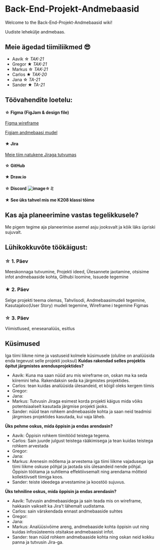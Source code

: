 # Back-End-Projekt-Andmebaasid

Welcome to the Back-End-Projekt-Andmebaasid wiki!

Uudiste lehekülje andmebaas.

## Meie ägedad tiimiliikmed 😎
- Aavik ☆ _TAK-21_
- Gregor ★ _TAK-21_
- Markus ☆ _TAK-21_
- Carlos ★ _TAK-20_
- Jana ☆ _TA-21_
- Sander ★ _TA-21_

## Töövahendite loetelu:
#### ☆ Figma (FigJam & design file)
[Figma wireframe](https://www.figma.com/file/AA3zkQBrau8OYbA5lCWdVH/Uudised?node-id=30%3A6)

[Figjam andmebaasi mudel](https://www.figma.com/file/QMgz5XswUKdP5mO5uiVXxb/FigJam?node-id=0%3A1)

#### ★ Jira
[Meie tiim natukene Jiraga tutvumas](https://jakindl.atlassian.net/jira/software/projects/T7/boards/1)

#### ☆ GitHub
#### ★ Draw.io
#### ☆ Discord  ![image](https://user-images.githubusercontent.com/91154227/156729327-95fabd7a-a4f8-4a9a-9098-a36447b46405.png)☆ミ

#### ★ See üks tahvel mis me K208 klassi tõime

## Kas aja planeerimine vastas tegelikkusele? 
Me pigem tegime aja planeerimise asemel asju jooksvalt ja kõik läks üpriski sujuvalt.

## Lühikokkuvõte töökäigust:
### ☆ 1. Päev
Meeskonnaga tutvumine, Projekti ideed, Ülesannete jaotamine, otsisime infot andmebaaside kohta, Githubi loomine, Issuede tegemine
### ★ 2. Päev
Selge projekti teema olemas, Tahvlisodi, Andmebaasimudeli tegemine, Kasutajaloo(User Story) mudeli tegemine, Wireframe:i tegemine Figmas 
### ☆ 3. Päev
Viimistlused, eneseanalüüs, esitlus

## Küsimused 
Iga tiimi liikme nime ja vastuseid kolmele küsimusele (oluline on analüüsida enda tegevust selle projekti jooksul)
**Kuidas rakendad selles projektis õpitut järgmistes arendusprojektides?**
- Aavik: Kuna ma saan nüüd aru mis wireframe on, oskan ma ka seda kiiremini teha. Rakendaksin seda ka järgmistes projektides.
- Carlos: tean kuidas analüüsida ülesandeid, et kõigil oleks kergem tiimis
- Gregor:
- Jana:
- Markus: Tutvusin Jiraga esimest korda projekti käigus mida võiks potentsiaalselt kasutada järgmise projekti jaoks.
- Sander: nüüd tean rohkem andmebaaside kohta ja saan neid teadmisi järgmises projektides kasutada, kui vaja läheb.

**Üks pehme oskus, mida õppisin ja endas arendasin?**
- Aavik: Õppisin rohkem tiimitööd teistega tegema.
- Carlos: Sain juurde julgust teistega rääkimisega ja tean kuidas teistega rohkem arvestada 
- Gregor:
- Jana:
- Markus: Arenesin mõtlema ja arvestema iga tiimi liikme vajadusega iga tiimi liikme oskuse põhjal ja jaotada siis ülesandeid nende põhjal. Õppisin töötama ja suhtlema effektiivsemalt ning arendama mõtteid kollektiivselt tiimiga koos.
- Sander: teiste ideedega arvestamine ja koostöö sujuvus.

**Üks tehniline oskus, mida õppisin ja endas arendasin?**
- Aavik: Tutvusin andmebaasidega ja sain teada mis on wireframe, hakkasin vaikselt ka Jira't lähemalt uudistama.
- Carlos: sain värskendada ennast andmebaaside suhtes
- Gregor:
- Jana:
- Markus: Analüüsivõime areng, andmebaaside kohta õppisin uut ning kuidas infosüsteemis otsitakse andmebaasist infot.
- Sander: tean nüüd rohkem andmebaaside kohta ning oskan neid kokku panna ja tutvusin Jira-ga.


